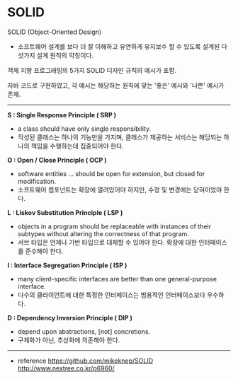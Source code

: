 # SOLID
SOLID (Object-Oriented Design)
- 소프트웨어 설계를 보다 더 잘 이해하고 유연하게 유지보수 할 수 있도록 설계된 다섯가지 설계 원칙의 약칭이다.

객체 지향 프로그래밍의 5가지 SOLID 디자인 규칙의 예시가 포함.

자바 코드로 구현하였고, 
각 예시는 해당하는 원칙에 맞는 '좋은' 예시와 '나쁜' 예시가 존재.

************************************************************************
**S : Single Response Principle ( SRP )**
- a class should have only single responsibility.
- 작성된 클래스는 하나의 기능만을 가지며, 클래스가 제공하는 서비스는 해당되는 하나의 책임을 수행하는데 집중되어야 한다.

**O : Open / Close Principle ( OCP )**
- software entities … should be open for extension, but closed for modification.
- 소프트웨어 컴포넌트는 확장에 열려있어야 하지만, 수정 및 변경에는 닫혀이었야 한다.

**L : Liskov Substitution Principle ( LSP )**
- objects in a program should be replaceable with instances of their subtypes without altering the correctness of that program.
- 서브 타입은 언제나 기반 타입으로 대체할 수 있어야 한다. 확장에 대한 인터페이스를 준수해야 한다.

**I : Interface Segregation Principle ( ISP )**
- many client-specific interfaces are better than one general-purpose interface.
- 다수의 클라이언트에 대한 특정한 인터페이스는 범용적인 인터페이스보다 우수하다.

**D : Dependency Inversion Principle ( DIP )**
- depend upon abstractions, [not] concretions.
- 구체화가 아닌, 추상화에 의존해야 한다.
************************************************************************

- reference 
https://github.com/mikeknep/SOLID
http://www.nextree.co.kr/p6960/